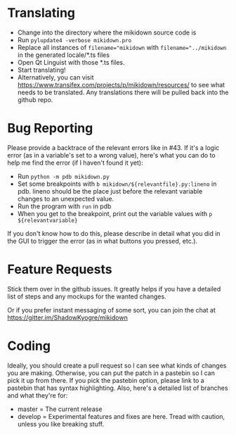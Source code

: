 # Translating
* Change into the directory where the mikidown source code is
* Run ```pylupdate4 -verbose mikidown.pro```
* Replace all instances of ```filename="mikidown``` with ```filename="../mikidown``` 
in the generated locale/*.ts files
* Open Qt Linguist with those *.ts files.
* Start translating!
* Alternatively, you can visit <https://www.transifex.com/projects/p/mikidown/resources/> 
to see what needs to be translated. Any translations there will be pulled back into 
the github repo.

# Bug Reporting
Please provide a backtrace of the relevant errors like in #43. If it's a logic 
error (as in a variable's set to a wrong value), here's what you can do to help me
find the error (if I haven't found it yet):
* Run ```python -m pdb mikidown.py```
* Set some breakpoints with ```b mikidown/${relevantfile}.py:lineno``` in pdb. lineno
should be the place just before the relevant variable changes to an unexpected value.
* Run the program with ```run``` in pdb
* When you get to the breakpoint, print out the variable values with ```p ${relevantvariable}```

If you don't know how to do this, please describe in detail what you did in the GUI to
trigger the error (as in what buttons you pressed, etc.).

# Feature Requests
Stick them over in the github issues. It greatly helps if you have a detailed
list of steps and any mockups for the wanted changes.

Or if you prefer instant messaging of some sort, you can join the chat at
https://gitter.im/ShadowKyogre/mikidown

# Coding
Ideally, you should create a pull request so I can see what kinds of changes
you are making. Otherwise, you can put the patch in a pastebin so I can pick it
up from there. If you pick the pastebin option, please link to a pastebin that
has syntax highlighting. Also, here's a detailed list of branches and what they're for:

- master = The current release
- develop = Experimental features and fixes are here. Tread with caution, unless you like breaking stuff.
